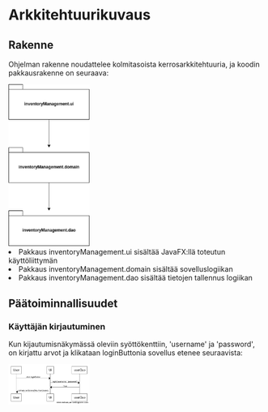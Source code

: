 <h1>Arkkitehtuurikuvaus</h1>

<h2>Rakenne</h2>

Ohjelman rakenne noudattelee kolmitasoista kerrosarkkitehtuuria, ja koodin pakkausrakenne on seuraava:

<img src="https://github.com/jkukko/ot-harjoitustyo/blob/master/documentation/kuvat/a-1.png" width="160">

<li>Pakkaus inventoryManagement.ui sisältää JavaFX:llä toteutun käyttöliittymän</li>
<li>Pakkaus inventoryManagement.domain sisältää sovelluslogiikan</li>
<li>Pakkaus inventoryManagement.dao sisältää tietojen tallennus logiikan</li>

<h2>Päätoiminnallisuudet</h2>
<h3>Käyttäjän kirjautuminen</h3>

Kun kijautumisnäkymässä oleviin syöttökenttiin, 'username' ja 'password', on kirjattu arvot ja klikataan loginButtonia sovellus etenee seuraavista:

<img src="https://github.com/jkukko/ot-harjoitustyo/blob/master/documentation/kuvat/a-2.png" width="160">
